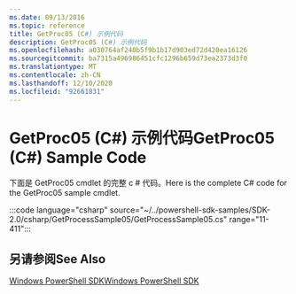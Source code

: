 ```yaml
---
ms.date: 09/13/2016
ms.topic: reference
title: GetProc05 (C#) 示例代码
description: GetProc05 (C#) 示例代码
ms.openlocfilehash: a030764af240b5f9b1b17d903ed72d420ea16126
ms.sourcegitcommit: ba7315a496986451cfc1296b659d73ea2373d3f0
ms.translationtype: MT
ms.contentlocale: zh-CN
ms.lasthandoff: 12/10/2020
ms.locfileid: "92661831"
---
```

# <a name="getproc05-c-sample-code"></a><span data-ttu-id="5ebdd-103">GetProc05 (C#) 示例代码</span><span class="sxs-lookup"><span data-stu-id="5ebdd-103">GetProc05 (C#) Sample Code</span></span>

<span data-ttu-id="5ebdd-104">下面是 GetProc05 cmdlet 的完整 c # 代码。</span><span class="sxs-lookup"><span data-stu-id="5ebdd-104">Here is the complete C# code for the GetProc05 sample cmdlet.</span></span>

:::code language="csharp" source="~/../powershell-sdk-samples/SDK-2.0/csharp/GetProcessSample05/GetProcessSample05.cs" range="11-411":::

## <a name="see-also"></a><span data-ttu-id="5ebdd-105">另请参阅</span><span class="sxs-lookup"><span data-stu-id="5ebdd-105">See Also</span></span>

[<span data-ttu-id="5ebdd-106">Windows PowerShell SDK</span><span class="sxs-lookup"><span data-stu-id="5ebdd-106">Windows PowerShell SDK</span></span>](../windows-powershell-reference.md)
